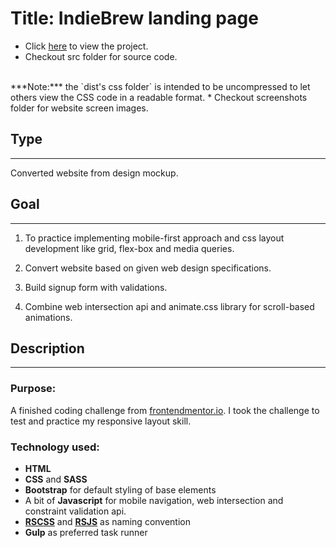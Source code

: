 # Title: IndieBrew landing page
* Click <a href="/dist/index.html" target="_blank">here</a> to view the project.
* Checkout src folder for source code.
<br>
***Note:*** the `dist's css folder` is intended to be uncompressed to let others view the CSS code in a readable format.
* Checkout screenshots folder for website screen images.

## Type
---
Converted website from design mockup.

## Goal
---
1. To practice implementing mobile-first approach and css layout development like grid, flex-box and media queries.

2. Convert website based on given web design specifications.

3. Build signup form with validations.

4. Combine web intersection api and animate.css library for scroll-based animations.

## Description
---
### Purpose:
A finished coding challenge from [frontendmentor.io](https://www.frontendmentor.io/challenges/loopstudios-landing-page-N88J5Onjw).
I took the challenge to test and practice my responsive layout skill.

### Technology used:
* **HTML**
* **CSS** and **SASS**
* **Bootstrap** for default styling of base elements
* A bit of **Javascript** for mobile navigation, web intersection and constraint validation api.
* **[RSCSS](https://rscss.io/index.html)** and **[RSJS](https://ricostacruz.com/rsjs/)** as naming convention
* **Gulp** as preferred task runner





